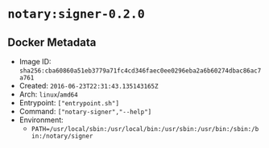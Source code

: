 # `notary:signer-0.2.0`

## Docker Metadata

- Image ID: `sha256:cba60860a51eb3779a71fc4cd346faec0ee0296eba2a6b60274dbac86ac7a761`
- Created: `2016-06-23T22:31:43.135143165Z`
- Arch: `linux`/`amd64`
- Entrypoint: `["entrypoint.sh"]`
- Command: `["notary-signer","--help"]`
- Environment:
  - `PATH=/usr/local/sbin:/usr/local/bin:/usr/sbin:/usr/bin:/sbin:/bin:/notary/signer`
